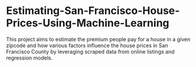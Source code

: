# Estimating-San-Francisco-House-Prices-Using-Machine-Learning
This project aims to estimate the premium people pay for a house in a given zipcode and how various factors influence the house prices in San Francisco County by leveraging scraped data from online listings and regression models. 
